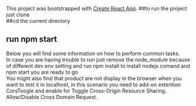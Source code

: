 This project was bootstrapped with [Create React App](https://github.com/facebookincubator/create-react-app).
##to run the project just clone <br>
##cd the current directory <br>
## run npm start<br>

Below you will find some information on how to perform common tasks.<br>
In case you are having trouble to run just  remove the node_module because of different dev env setting and run npm install to install nodejs comand  and npm start you are ready to go <br>
You might also find that product are not display in the browser when  you want to test it in localhost, in this scenario you need to add-on extention CorsToogle and enable for Toggle Cross-Origin Resource Sharing. Allow/Disable Cross Domain Request.


